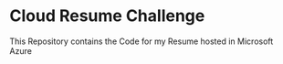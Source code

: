 # Cloud Resume Challenge
This Repository contains the Code for my Resume hosted in Microsoft Azure 
